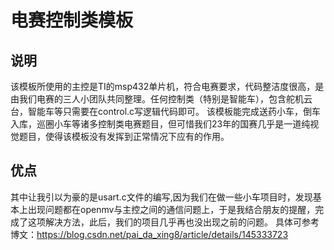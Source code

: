 # 电赛控制类模板
## 说明
该模板所使用的主控是TI的msp432单片机，符合电赛要求，代码整洁度很高，是由我们电赛的三人小团队共同整理。任何控制类（特别是智能车），包含舵机云台，智能车等只需要在control.c写逻辑代码即可。
该模板能完成送药小车，倒车入库，巡圈小车等诸多控制类电赛题目，但可惜我们23年的国赛几乎是一道纯视觉题目，使得该模板没有发挥到正常情况下应有的作用。

## 优点
其中让我引以为豪的是usart.c文件的编写,因为我们在做一些小车项目时，发现基本上出现问题都在openmv与主控之间的通信问题上，于是我结合朋友的提醒，完成了这项解决方法，此后，我们的项目几乎再也没出现之前的问题。
具体可参考博文：https://blog.csdn.net/pai_da_xing8/article/details/145333723
